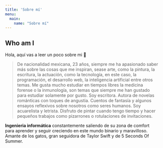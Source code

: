 ```yaml
---
title: 'Sobre mí'
menu:
  main:
    name: "Sobre mí"
---
```


## Who am I

Hola, aquí vas a leer un poco sobre mi 🤩

> De nacionalidad mexicana, 23 años, siempre me ha apasionado saber más sobre las cosas que me inspiran, sease arte, como la pintura, la escritura, la actuación, como la tecnología, en este caso, la programación, el desarrollo web, la inteligencia artificial entre otros temas.
> Me gusta mucho estudiar en tiempos libres la medicina forense o la inmunología, son temas que siempre me han gustado para estudiar solamente por gusto. 
> Soy escritora. Autora de novelas románticas con toques de angustia. Cuentos de fantasía y algunos ensayos reflexivos sobre nosotros como seres humanos.
> Soy acuarelista y letrista. Disfruto de pintar cuando tengo tiempo y hacer pequeños trabajos como pizarrones o rotulaciones de invitaciones.

**Ingenieria informática** constantemente saliendo de su zona de comfort para aprender y seguir creciendo
en este mundo binario y maravilloso. Amante de los gatos, gran seguidora de Taylor Swift y de 5 Seconds
Of Summer. 

